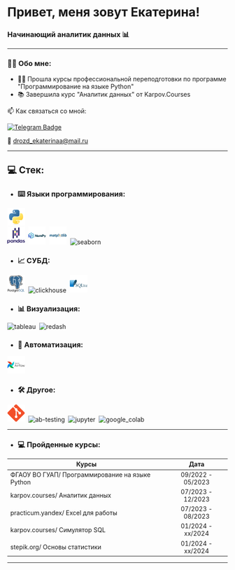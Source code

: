 # Привет, меня зовут Екатерина!
### Начинающий аналитик данных :bar_chart:

---

### :woman_technologist: Обо мне:



- :woman_student: Прошла курсы профессиональной переподготовки по программе "Программирование на языке Python"
- :books: Завершила курс "Аналитик данных" от Karpov.Courses

:mailbox: Как связаться со мной: 

[![Telegram Badge](https://img.shields.io/badge/-drozd_ekaterinaa-blue?style=flat&logo=Telegram&logoColor=white)](https://t.me/drozd_ekaterinaa) 

:email: drozd_ekaterinaa@mail.ru 


---

## :computer: Стек:

- ### :keyboard: Языки программирования:
<div>
  <img src="https://github.com/devicons/devicon/blob/master/icons/python/python-original.svg" title="python" alt="python" width="40" height="40"/>&nbsp;
</div>

<div>
  <img src="https://github.com/devicons/devicon/blob/master/icons/pandas/pandas-original-wordmark.svg" title="pandas" alt="pandas" width="40" height="40"/>&nbsp;
  <img src="https://github.com/devicons/devicon/blob/master/icons/numpy/numpy-original-wordmark.svg" title="numpy" alt="numpy" width="40" height="40"/>&nbsp;
  <img src="https://github.com/devicons/devicon/blob/master/icons/matplotlib/matplotlib-original-wordmark.svg" title="matplotlib" alt="matplotlib" width="40" height="40"/>&nbsp;
  <img src="https://seaborn.pydata.org/_images/logo-tall-lightbg.svg" title="seaborn" alt="seaborn" width="40" height="40"/>&nbsp;
</div>




- ### :chart_with_upwards_trend: СУБД:
<div>
  <img src="https://github.com/devicons/devicon/blob/master/icons/postgresql/postgresql-original-wordmark.svg" title="postgresql" alt="postgresql" width="40" height="40"/>&nbsp;
  <img src="https://asset.brandfetch.io/idnezyZEJm/id2Qj2oZ1Q.svg" title="clickhouse" alt="clickhouse" width="40" height="40"/>&nbsp;
  <img src="https://github.com/devicons/devicon/blob/master/icons/sqlite/sqlite-original-wordmark.svg" title="sqlite" alt="sqlite" width="40" height="40"/>&nbsp;
</div>



- ###  :bar_chart: Визуализация:
<div>
  <img src="https://asset.brandfetch.io/id9sYMA_Im/idvYv8Hec2.svg" title="tableau" alt="tableau" width="40" height="40"/>&nbsp;
  <img src="https://asset.brandfetch.io/idmq1uuJbI/idWlbrYIGU.svg" title="redash" alt="redash" width="40" height="40"/>&nbsp;
</div>



- ###  :repeat: Автоматизация:
<div>
  <img src="https://github.com/devicons/devicon/blob/master/icons/apacheairflow/apacheairflow-original-wordmark.svg" title="airflow" alt="airflow" width="40" height="40"/>&nbsp;
</div>



- ###  :hammer_and_wrench: Другое:
<div>
  <img src="https://github.com/devicons/devicon/blob/master/icons/git/git-original.svg" title="git" alt="git" width="40" height="40"/>&nbsp;
  <img src="https://www.svgrepo.com/show/369070/ab-testing.svg" title="ab-testing" alt="ab-testing" width="40" height="40"/>&nbsp;
  <img src="https://asset.brandfetch.io/idUKrxFKe8/idwnJgWu7B.svg" title="jupyter" alt="jupyter" width="40" height="40"/>&nbsp;
  <img src="https://upload.wikimedia.org/wikipedia/commons/d/d0/Google_Colaboratory_SVG_Logo.svg" title="google_colab" alt="google_colab" width="40" height="40"/>&nbsp;
</div>

---

- ### 💻 Пройденные курсы:

| Курсы                                                           | Дата              |
| ----------------------------------------------------------------| :---------------: |
| ФГАОУ ВО ГУАП/ Программирование на языке Python                  | 09/2022 - 05/2023 |
| karpov.courses/ Аналитик данных                                  | 07/2023 - 12/2023 |
| practicum.yandex/ Excel для работы                               | 07/2023 - 08/2023 |
| karpov.courses/ Симулятор SQL                                    | 01/2024 - хх/2024 |
| stepik.org/ Основы статистики                                    | 01/2024 - хх/2024 |

---


